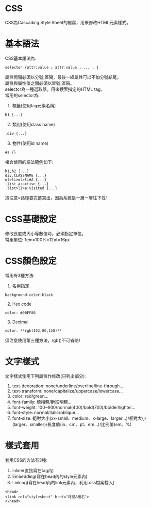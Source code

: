 # CSS
CSS為Cascading Style Sheet的縮寫，用來修改HTML元素樣式。  

# 基本語法
CSS基本語法為:  
```
selector {attr:value ; attr:value ; ... ; }
```
屬性間隔必須以分號;區隔，最後一組屬性可以不加分號結尾。  
屬性與屬性值之間必須以冒號:區隔。  
selector為一種選取器，用來搜索指定的HTML tag。  
常用的selector為:  
1. 標籤(使用tag元素名稱)
```
h1 {...}
```
2. 類別(使用class name)
```
.div {...}
```
3. 物件(使用id name)
```
#a {}
```
複合使用的語法範例如下:  
```
h1,h2 {...}
div.CLASSNAME {...}
ul>li>ol>li#A {...}
.list a:active {...}
.list>li>a:visited {...}
```
須注意>路徑要完整寫出，因為系統是一層一層往下找!  

# CSS基礎設定
修改長度或大小等數值時，必須指定單位。  
常用單位: 1em=100%=12pt=16px  

# CSS顏色設定
常用有3種方法:  
1. 名稱指定
```
background-color:black
```
2. Hex code
```
color: #00FF80
```
3. Decimal
```
color: **rgb(192,80,150)**
```
須注意使用第三種方法，rgb()不可省略!  

# 文字樣式
文字樣式使用下列屬性作修改(只列出部分):  
1. text-decoration: none/underline/overline/line-through...
2. text-transform: none/capitalize/uppercase/lowercase...
3. color: red/green...
4. font-family: 標楷體/新細明體...
5. font-weight: 100~900/normal(400)/bold(700)/bolder/lighter...  
6. font-style: normal/italic/oblique...
7. font-size: 絕對大小(xx-small、medium、x-large、larger...)/相對大小(larger、smaller)/長度值(in、cm、pt、em...)/比例值(em、%)  

# 樣式套用
套用CSS的方法有3種:  
1. Inline(直接寫在tag內)
2. Embedding(寫在head內的style元素內)
3. Linking(寫在head內的link元素內，利用.css檔案載入)
```
<head>
<link rel="stylesheet" href="路徑&檔名">
<\head>
```
